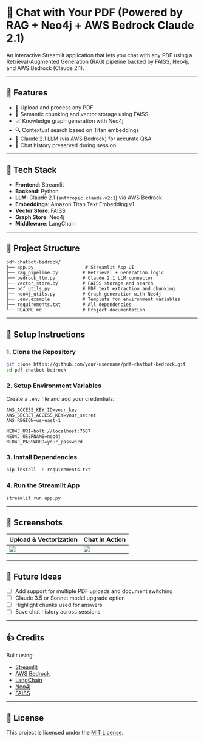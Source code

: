 # 📃 Chat with Your PDF (Powered by RAG + Neo4j + AWS Bedrock Claude 2.1)

An interactive Streamlit application that lets you chat with any PDF using a Retrieval-Augmented Generation (RAG) pipeline backed by FAISS, Neo4j, and AWS Bedrock (Claude 2.1).

---

## 🚀 Features

- 📄 Upload and process any PDF
- 🧠 Semantic chunking and vector storage using FAISS
- 📈 Knowledge graph generation with Neo4j
- 🔍 Contextual search based on Titan embeddings
- 💬 Claude 2.1 LLM (via AWS Bedrock) for accurate Q&A
- 🧵 Chat history preserved during session

---

## 💪 Tech Stack

- **Frontend**: Streamlit
- **Backend**: Python
- **LLM**: Claude 2.1 (`anthropic.claude-v2:1`) via AWS Bedrock
- **Embeddings**: Amazon Titan Text Embedding v1
- **Vector Store**: FAISS
- **Graph Store**: Neo4j
- **Middleware**: LangChain

---

## 📂 Project Structure

```
pdf-chatbot-bedrock/
├── app.py                   # Streamlit App UI
├── rag_pipeline.py         # Retrieval + Generation logic
├── bedrock_llm.py          # Claude 2.1 LLM connector
├── vector_store.py         # FAISS storage and search
├── pdf_utils.py            # PDF text extraction and chunking
├── neo4j_utils.py          # Graph generation with Neo4j
├── .env.example            # Template for environment variables
├── requirements.txt        # All dependencies
└── README.md               # Project documentation
```

---

## 🚪 Setup Instructions

### 1. Clone the Repository
```bash
git clone https://github.com/your-username/pdf-chatbot-bedrock.git
cd pdf-chatbot-bedrock
```

### 2. Setup Environment Variables
Create a `.env` file and add your credentials:

```
AWS_ACCESS_KEY_ID=your_key
AWS_SECRET_ACCESS_KEY=your_secret
AWS_REGION=us-east-1

NEO4J_URI=bolt://localhost:7687
NEO4J_USERNAME=neo4j
NEO4J_PASSWORD=your_password
```

### 3. Install Dependencies
```bash
pip install -r requirements.txt
```

### 4. Run the Streamlit App
```bash
streamlit run app.py
```

---

## 📸 Screenshots

| Upload & Vectorization | Chat in Action |
|------------------------|----------------|
| ![](assets/screenshots/upload.png) | ![](assets/screenshots/chat.png) |


---

## 🚀 Future Ideas

- [ ] Add support for multiple PDF uploads and document switching
- [ ] Claude 3.5 or Sonnet model upgrade option
- [ ] Highlight chunks used for answers
- [ ] Save chat history across sessions

---

## 👍 Credits

Built using:
- [Streamlit](https://streamlit.io)
- [AWS Bedrock](https://aws.amazon.com/bedrock/)
- [LangChain](https://www.langchain.com/)
- [Neo4j](https://neo4j.com/)
- [FAISS](https://github.com/facebookresearch/faiss)

---

## 🚪 License

This project is licensed under the [MIT License](LICENSE).

